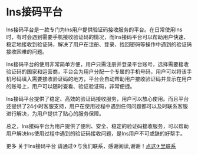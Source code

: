 # Ins接码平台

Ins接码平台是一款专门为Ins用户提供验证码接收服务的平台。在日常使用Ins时，有时会遇到需要手机接收验证码的情况，而Ins接码平台可以帮助用户快速、稳定地接收到验证码，解决了用户在注册、登录、找回密码等操作中遇到的验证码接收困难的问题。

Ins接码平台的使用非常简单方便，用户只需注册并登录平台账号，选择需要接收验证码的国家和运营商，平台会为用户分配一个专属的手机号码，用户可以将该手机号码填入需要接收验证码的地方，平台会自动帮助用户接收验证码并显示在用户的账号上，用户可以随时查看、验证验证码，非常便捷。

Ins接码平台提供了稳定、高效的验证码接收服务，用户可以放心使用。而且平台还提供了24小时客服支持，用户在使用过程中遇到任何问题都可以及时联系客服进行解决，为用户提供了贴心的服务保障。

总之，Ins接码平台为用户提供了便利、安全、稳定的验证码接收服务，可以帮助用户解决Ins使用过程中遇到的验证码接收问题，是Ins用户不可或缺的好帮手。

更多 关于Ins接码平台 请通过✈与我们联系，感谢阅读,谢谢！[点这✈里联系](https://acc.k02.cc)
